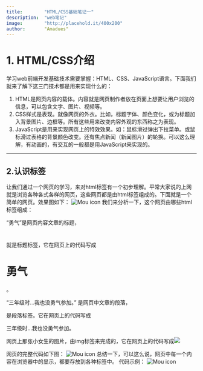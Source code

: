 ```yaml
---
title:        "HTML/CSS基础笔记一"
description:  "web笔记"
image:        "http://placehold.it/400x200"
author:       "Amadues"
---
```

# 1. HTML/CSS介绍
学习web前端开发基础技术需要掌握：HTML、CSS、JavaScript语言。下面我们就来了解下这三门技术都是用来实现什么的： 
 1. HTML是网页内容的载体。内容就是网页制作者放在页面上想要让用户浏览的信息，可以包含文字、图片、视频等。 
 2. CSS样式是表现。就像网页的外衣。比如，标题字体、颜色变化，或为标题加入背景图片、边框等。所有这些用来改变内容外观的东西称之为表现。 
 3. JavaScript是用来实现网页上的特效效果。如：鼠标滑过弹出下拉菜单。或鼠标滑过表格的背景颜色改变。还有焦点新闻（新闻图片）的轮换。可以这么理解，有动画的，有交互的一般都是用JavaScript来实现的。 
 ***
 ## 2.认识标签
 让我们通过一个网页的学习，来对html标签有一个初步理解。平常大家说的上网就是浏览各种各式各样的网页，这些网页都是由html标签组成的。下面就是一个简单的网页。效果图如下：
 ![Mou icon](https://i.loli.net/2018/01/03/5a4ca40252a71.png)
 我们来分析一下，这个网页由哪些html标签组成：

“勇气”是网页内容文章的标题，<h1></h1>就是标题标签，它在网页上的代码写成<h1>勇气</h1>。

“三年级时…我也没勇气参加。” 是网页中文章的段落，<p></p>是段落标签。它在网页上的代码写成 <p>三年级时...我也没勇气参加。</p>

网页上那张小女生的图片，由img标签来完成的，它在网页上的代码写成<img src="1.jpg">

网页的完整代码如下图： 
 ![Mou icon](https://i.loli.net/2018/01/03/5a4ca401f0805.png)
 总结一下，可以这么说，网页中每一个内容在浏览器中的显示，都要存放到各种标签中。
 代码示例：
  ![Mou icon](https://i.loli.net/2018/01/03/5a4ca401eb1f1.png)

